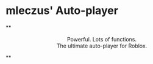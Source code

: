 # mleczus' Auto-player


**<p align='center'>
  Powerful. Lots of functions.<br>
  The ultimate auto-player for Roblox.
</p>**

